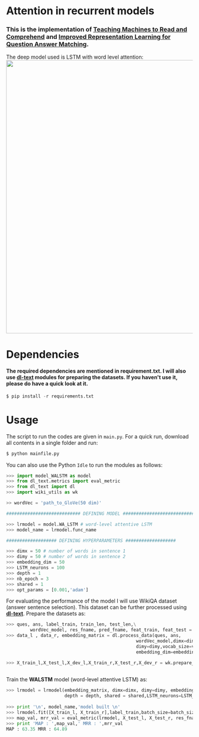 # Attention in recurrent models
### This is the implementation of [Teaching Machines to Read and Comprehend](https://arxiv.org/pdf/1506.03340.pdf) and [Improved Representation Learning for Question Answer Matching](http://www.aclweb.org/anthology/P16-1044). 
The deep model used is LSTM with word level attention:
<img src="https://github.com/GauravBh1010tt/DeepLearn/blob/master/Attention_recurrent_models/Atten%2BLSTM.JPG" width="738">

# Dependencies
#### The required dependencies are mentioned in requirement.txt. I will also use **[dl-text](https://github.com/GauravBh1010tt/DL-text)** modules for preparing the datasets. If you haven't use it, please do have a quick look at it. 

```python
$ pip install -r requirements.txt
```

# Usage
The script to run the codes are given in ```main.py```. For a quick run, download all contents in a single folder and run:
```python
$ python mainfile.py
```
You can also use the Python ```Idle``` to run the modules as follows:
```python
>>> import model_WALSTM as model
>>> from dl_text.metrics import eval_metric
>>> from dl_text import dl
>>> import wiki_utils as wk

>> wordVec = 'path_to_GloVe(50 dim)'

############################ DEFINING MODEL ############################

>>> lrmodel = model.WA_LSTM # word-level attentive LSTM
>>> model_name = lrmodel.func_name

################### DEFINING HYPERPARAMETERS ###################

>>> dimx = 50 # number of words in sentence 1
>>> dimy = 50 # number of words in sentence 2 
>>> embedding_dim = 50
>>> LSTM_neurons = 100
>>> depth = 1
>>> nb_epoch = 3
>>> shared = 1
>>> opt_params = [0.001,'adam']
```
For evaluating the performance of the model I will use WikiQA dataset (answer sentence selection). This dataset can be further processed using **[dl-text](https://github.com/GauravBh1010tt/DL-text)**. Prepare the datasets as:

```python
>>> ques, ans, label_train, train_len, test_len,\
         wordVec_model, res_fname, pred_fname, feat_train, feat_test = wk.load_wiki(model_name, glove_fname)
>>> data_l , data_r, embedding_matrix = dl.process_data(ques, ans,
                                                 wordVec_model,dimx=dimx,
                                                 dimy=dimy,vocab_size=vocab_size,
                                                 embedding_dim=embedding_dim)

>>> X_train_l,X_test_l,X_dev_l,X_train_r,X_test_r,X_dev_r = wk.prepare_train_test(data_l,data_r,
                                                                           train_len,test_len)

```
Train the **WALSTM** model (word-level attentive LSTM) as:
```python
>>> lrmodel = lrmodel(embedding_matrix, dimx=dimx, dimy=dimy, embedding_dim = embedding_dim, 
                      depth = depth, shared = shared,LSTM_neurons=LSTM_neurons, opt_params = opt_params)
    
>>> print '\n', model_name,'model built \n'
>>> lrmodel.fit([X_train_l, X_train_r],label_train,batch_size=batch_size,nb_epoch=nb_epoch,verbose=2)
>>> map_val, mrr_val = eval_metric(lrmodel, X_test_l, X_test_r, res_fname, pred_fname)
>>> print 'MAP : ',map_val,' MRR : ',mrr_val
MAP : 63.35 MRR : 64.89
```
